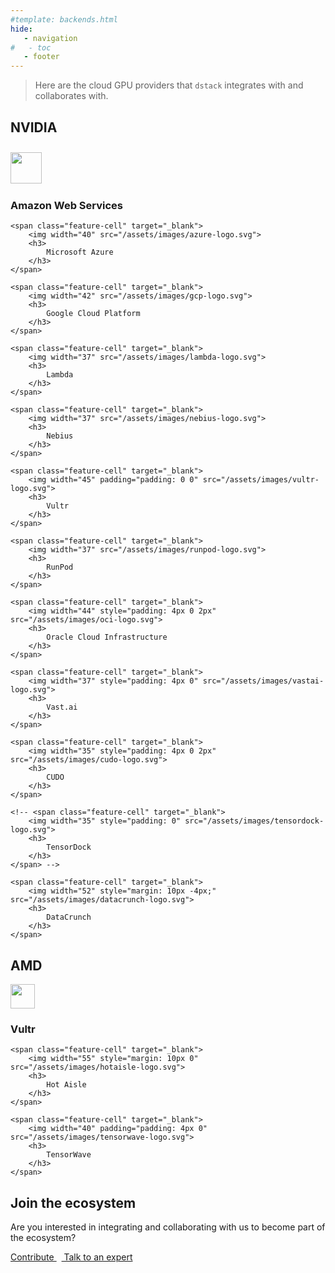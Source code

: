 ```yaml
---
#template: backends.html
hide:
   - navigation
#   - toc
   - footer
---
```


<style>
.md-main .md-main__inner.md-grid {
    flex-direction: row-reverse;
}
</style>

> Here are the cloud GPU providers that `dstack` integrates with and collaborates with.

## NVIDIA

<div class="nvidia providers tx-landing__highlights_grid featured">
    <span class="feature-cell" target="_blank">
        <img width="50" style="padding: 10px 0 2px" src="/assets/images/aws-logo.svg">
        <h3>
            Amazon Web Services
        </h3>
    </span>

    <span class="feature-cell" target="_blank">
        <img width="40" src="/assets/images/azure-logo.svg">
        <h3>
            Microsoft Azure
        </h3>
    </span>

    <span class="feature-cell" target="_blank">
        <img width="42" src="/assets/images/gcp-logo.svg">
        <h3>
            Google Cloud Platform
        </h3>
    </span>

    <span class="feature-cell" target="_blank">
        <img width="37" src="/assets/images/lambda-logo.svg">
        <h3>
            Lambda
        </h3>
    </span>

    <span class="feature-cell" target="_blank">
        <img width="37" src="/assets/images/nebius-logo.svg">
        <h3>
            Nebius
        </h3>
    </span>

    <span class="feature-cell" target="_blank">
        <img width="45" padding="padding: 0 0" src="/assets/images/vultr-logo.svg">
        <h3>
            Vultr
        </h3>
    </span>

    <span class="feature-cell" target="_blank">
        <img width="37" src="/assets/images/runpod-logo.svg">
        <h3>
            RunPod
        </h3>
    </span>

    <span class="feature-cell" target="_blank">
        <img width="44" style="padding: 4px 0 2px" src="/assets/images/oci-logo.svg">
        <h3>
            Oracle Cloud Infrastructure
        </h3>
    </span>

    <span class="feature-cell" target="_blank">
        <img width="37" style="padding: 4px 0" src="/assets/images/vastai-logo.svg">
        <h3>
            Vast.ai
        </h3>
    </span>

    <span class="feature-cell" target="_blank">
        <img width="35" style="padding: 4px 0 2px" src="/assets/images/cudo-logo.svg">
        <h3>
            CUDO
        </h3>
    </span>    

    <!-- <span class="feature-cell" target="_blank">
        <img width="35" style="padding: 0" src="/assets/images/tensordock-logo.svg">
        <h3>
            TensorDock
        </h3>
    </span> -->

    <span class="feature-cell" target="_blank">
        <img width="52" style="margin: 10px -4px;" src="/assets/images/datacrunch-logo.svg">
        <h3>
            DataCrunch
        </h3>
    </span>
</div>

## AMD

<div class="amd providers tx-landing__highlights_grid featured">
    <span class="feature-cell" target="_blank">
        <img width="39" padding="padding: 4px 0" src="/assets/images/vultr-logo.svg">
        <h3>
            Vultr
        </h3>
    </span>

    <span class="feature-cell" target="_blank">
        <img width="55" style="margin: 10px 0" src="/assets/images/hotaisle-logo.svg">
        <h3>
            Hot Aisle
        </h3>
    </span>

    <span class="feature-cell" target="_blank">
        <img width="40" padding="padding: 4px 0" src="/assets/images/tensorwave-logo.svg">
        <h3>
            TensorWave
        </h3>
    </span>
</div>

[//]: # (## Google TPU)

<!--
<div class="tpu providers tx-landing__highlights_grid featured">
    <span class="feature-cell" target="_blank">
        <img width="45" src="/assets/images/gcp-logo.svg">
        <h3>
            Google Cloud Platform
        </h3>
    </span>
</div>
-->

## Join the ecosystem

Are you interested in integrating and collaborating with us to become part of the ecosystem?

<a href="https://github.com/dstackai/dstack/blob/master/contributing/BACKENDS.md" target="_blank"
   class="md-button md-button-secondary github external">
    Contribute
</a>&nbsp;&nbsp;<a href="https://calendly.com/dstackai/discovery-call" target="_blank"
   class="md-button md-button-secondary external">
    Talk to an expert
</a>

